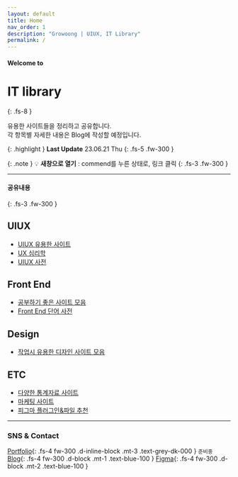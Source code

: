 ```yaml
---
layout: default
title: Home
nav_order: 1
description: "Growoong | UIUX, IT Library"
permalink: /
---
```


#### Welcome to
# IT library
{: .fs-8 }

유용한 사이트들을 정리하고 공유합니다.
<br>
각 항목별 자세한 내용은 Blog에 작성할 예정입니다.

{: .highlight }
**Last Update** 23.06.21 Thu
{: .fs-5 .fw-300 }


{: .note }
💡 **새창으로 열기** : commend를 누른 상태로, 링크 클릭
{: .fs-3 .fw-300 }

---

#### 공유내용
{: .fs-3 .fw-300 }

## UIUX
- [UIUX 유용한 사이트](https://growoong.github.io/docs/uiux/uiux-sites/)
- [UX 심리학](https://growoong.github.io/docs/uiux/ux-psychology/)
- [UIUX 사전](https://growoong.github.io/docs/uiux/dictionary/)

## Front End
- [공부하기 좋은 사이트 모음](https://growoong.github.io/docs/frontend/frontend-sites/)
- [Front End 단어 사전](https://growoong.github.io/docs/frontend/front-dictionary/)

## Design
- [작업시 유용한 디자인 사이트 모음](https://growoong.github.io/docs/Design/02-design-sites/)

## ETC
- [다양한 통계자료 사이트](https://growoong.github.io/docs/etc/statistics-sites/)
- [마케팅 사이트](https://growoong.github.io/docs/etc/marketing-sites/)
- [피그마 플러그인&파일 추천](https://growoong.github.io/docs/etc/figma/)





---

<!-- ![Growoong-main-image](/assets/images/og.png){: width="600px" height="315px"} -->
### SNS & Contact
[Portfolio](#){: .fs-4 fw-300 .d-inline-block .mt-3 .text-grey-dk-000 } `준비중`
[Blog](https://lifewebstudy.com/){: .fs-4 fw-300 .d-block .mt-1 .text-blue-100 }
[Figma](https://www.figma.com/@growoong){: .fs-4 fw-300 .d-block .mt-2 .text-blue-100 }

